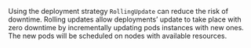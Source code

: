 Using the deployment strategy ```RollingUpdate``` can reduce the risk of downtime.
Rolling updates allow deployments’ update to take place with zero downtime by incrementally updating pods instances with new ones.
The new pods will be scheduled on nodes with available resources.
